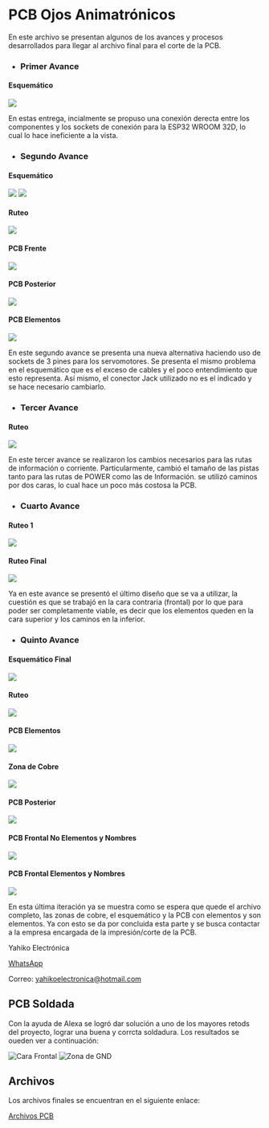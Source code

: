 # PCB Ojos Animatrónicos

En este archivo se presentan algunos de los avances y procesos desarrollados para llegar al archivo final para el corte de la PCB.

- ### Primer Avance

#### Esquemático
![](https://github.com/JuanBui26/OJO_MECANICO/blob/main/PCB/Captura%20de%20pantalla%202023-11-01%20173217.png)

En estas entrega, incialmente se propuso una conexión derecta entre los componentes y los sockets de conexión para la ESP32 WROOM 32D, lo cual lo hace ineficiente a la vista.

- ### Segundo Avance

#### Esquemático
![](https://github.com/JuanBui26/OJO_MECANICO/blob/main/PCB/Captura%20de%20pantalla%202023-11-02%20223843.png)
![](https://github.com/JuanBui26/OJO_MECANICO/blob/main/PCB/Captura%20de%20pantalla%202023-11-02%20223859.png)
#### Ruteo
![](https://github.com/JuanBui26/OJO_MECANICO/blob/main/PCB/Captura%20de%20pantalla%202023-11-02%20223912.png)
#### PCB Frente
![](https://github.com/JuanBui26/OJO_MECANICO/blob/main/PCB/Captura%20de%20pantalla%202023-11-02%20224015.png)
#### PCB Posterior
![](https://github.com/JuanBui26/OJO_MECANICO/blob/main/PCB/Captura%20de%20pantalla%202023-11-02%20224030.png)
#### PCB Elementos
![](https://github.com/JuanBui26/OJO_MECANICO/blob/main/PCB/Captura%20de%20pantalla%202023-11-02%20224153.png)

En este segundo avance se presenta una nueva alternativa haciendo uso de sockets de 3 pines para los servomotores. Se presenta el mismo problema en el esquemático que es el exceso de cables y el poco entendimiento que esto representa. Así  mismo, el conector Jack utilizado no es el indicado y se hace necesario cambiarlo.

- ### Tercer Avance
#### Ruteo
![](https://github.com/JuanBui26/OJO_MECANICO/blob/main/PCB/Captura%20de%20pantalla%202023-11-03%20191734.png)

En este tercer avance se realizaron los cambios necesarios para las rutas de información o corriente. Particularmente, cambió el tamaño de las pistas tanto para las rutas de POWER como las de Información. se utilizó caminos por dos caras, lo cual hace un poco más costosa la PCB.

- ### Cuarto Avance
#### Ruteo 1
![](https://github.com/JuanBui26/OJO_MECANICO/blob/main/PCB/Captura%20de%20pantalla%202023-11-04%20092746.png)
#### Ruteo Final
![](https://github.com/JuanBui26/OJO_MECANICO/blob/main/PCB/Captura%20de%20pantalla%202023-11-04%20220111.png)

Ya en este avance se presentó el último diseño que se va a utilizar, la cuestión es que se trabajó en la cara contraria (frontal) por lo que para poder ser completamente viable, es decir que los elementos queden en la cara superior y los caminos en la inferior.

- ### Quinto Avance
#### Esquemático Final
![](https://github.com/JuanBui26/OJO_MECANICO/blob/main/PCB/Captura%20de%20pantalla%202023-11-04%20220311.png)
#### Ruteo
![](https://github.com/JuanBui26/OJO_MECANICO/blob/main/PCB/Captura%20de%20pantalla%202023-11-04%20222728.png)
#### PCB Elementos
![](https://github.com/JuanBui26/OJO_MECANICO/blob/main/PCB/Captura%20de%20pantalla%202023-11-04%20222909.png)
#### Zona de Cobre
![](https://github.com/JuanBui26/OJO_MECANICO/blob/main/PCB/Captura%20de%20pantalla%202023-11-04%20233544.png)
#### PCB Posterior
![](https://github.com/JuanBui26/OJO_MECANICO/blob/main/PCB/Captura%20de%20pantalla%202023-11-04%20233649.png)
#### PCB Frontal No Elementos y Nombres
![](https://github.com/JuanBui26/OJO_MECANICO/blob/main/PCB/Captura%20de%20pantalla%202023-11-04%20233649.png)
#### PCB Frontal Elementos y Nombres
![](https://github.com/JuanBui26/OJO_MECANICO/blob/main/PCB/Captura%20de%20pantalla%202023-11-04%20233846.png)

En esta última iteración ya se muestra como se espera que quede el archivo completo, las zonas de cobre, el esquemático y la PCB con elementos y son elementos.
Ya con esto se da por concluida esta parte y se busca contactar a la empresa encargada de la impresión/corte de la PCB.

Yahiko Electrónica

[WhatsApp](https://api.whatsapp.com/send?phone=573153881865)

Correo: yahikoelectronica@hotmail.com


## PCB Soldada

Con la ayuda de Alexa se logró dar solución a uno de los mayores retods del proyecto, lograr una buena y corrcta soldadura. 
Los resultados se oueden ver a continuación:

![Cara Frontal](https://github.com/JuanBui26/OJO_MECANICO/blob/main/PCB/WhatsApp%20Image%202023-11-15%20at%2018.14.18.jpeg)
![Zona de GND]()
## Archivos

Los archivos finales se encuentran en el siguiente enlace:

[Archivos PCB](https://github.com/JuanBui26/OJO_MECANICO/blob/main/PCB/Archivos_PCB/Archivos.md)
